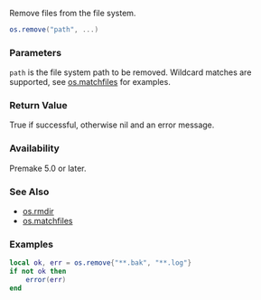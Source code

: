 Remove files from the file system.

```lua
os.remove("path", ...)
```

### Parameters ###

`path` is the file system path to be removed. Wildcard matches are supported, see [os.matchfiles](os.matchfiles.md) for examples.


### Return Value ###

True if successful, otherwise nil and an error message.


### Availability ###

Premake 5.0 or later.


### See Also ###

* [os.rmdir](os.rmdir.md)
* [os.matchfiles](os.matchfiles.md)


### Examples ###

```lua
local ok, err = os.remove{"**.bak", "**.log"}
if not ok then
	error(err)
end
```
